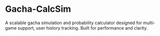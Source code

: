 # Gacha-CalcSim
A scalable gacha simulation and probability calculator designed for multi-game support, user history tracking. Built for performance and clarity.
